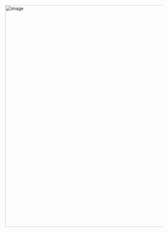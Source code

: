 <img width="1109" height="710" alt="image" src="https://github.com/user-attachments/assets/41b4fdd3-5b9d-479a-ad6b-c533b0ba9e96" />
